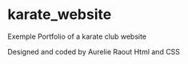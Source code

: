 # karate_website
Exemple Portfolio of a karate club website

Designed and coded by Aurelie Raout
Html and CSS
